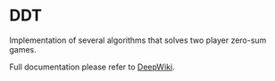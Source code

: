 # DDT

Implementation of several algorithms that solves two player zero-sum games.

Full documentation please refer to [DeepWiki](https://deepwiki.com/homorunner/shadowzero).

